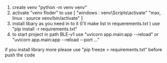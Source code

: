 1. create venv "python -m venv venv"
2. activate "venv floder" to use 
[
    "windows : venv\Scripts\activate"
    "max, linux : source venv/bin/activate"
]
3. install libary as you need in to it (I'll make list in requerements.txt )
   use "pip install -r requirements.txt"
4. to start project in path BLE-v1 use "uvicorn app.main:app --reload" or "uvicorn app.main:app --reload --port ..."

if you install library more please use "pip freeze > requirements.txt" before push the code
